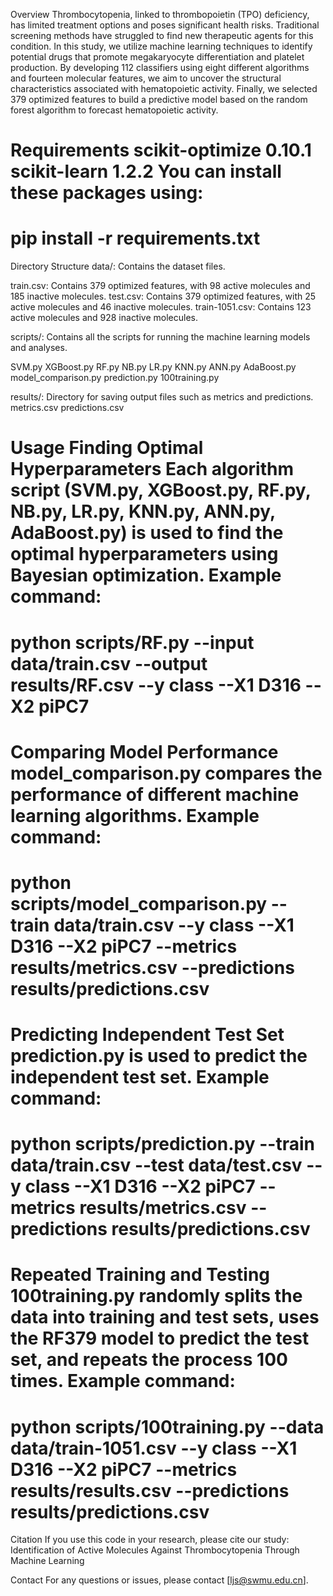 Overview
Thrombocytopenia, linked to thrombopoietin (TPO) deficiency, has limited treatment options and poses significant health risks. Traditional screening methods have struggled to find new therapeutic agents for this condition. In this study, we utilize machine learning techniques to identify potential drugs that promote megakaryocyte differentiation and platelet production. By developing 112 classifiers using eight different algorithms and fourteen molecular features, we aim to uncover the structural characteristics associated with hematopoietic activity. Finally, we selected 379 optimized features to build a predictive model based on the random forest algorithm to forecast hematopoietic activity.

Requirements
scikit-optimize 0.10.1
scikit-learn 1.2.2
You can install these packages using:
====================================
pip install -r requirements.txt
====================================

Directory Structure
data/: Contains the dataset files.

train.csv: Contains 379 optimized features, with 98 active molecules and 185 inactive molecules.
test.csv: Contains 379 optimized features, with 25 active molecules and 46 inactive molecules.
train-1051.csv: Contains 123 active molecules and 928 inactive molecules.

scripts/: Contains all the scripts for running the machine learning models and analyses.

SVM.py
XGBoost.py
RF.py
NB.py
LR.py
KNN.py
ANN.py
AdaBoost.py
model_comparison.py
prediction.py
100training.py

results/: Directory for saving output files such as metrics and predictions.
metrics.csv
predictions.csv

Usage
Finding Optimal Hyperparameters
Each algorithm script (SVM.py, XGBoost.py, RF.py, NB.py, LR.py, KNN.py, ANN.py, AdaBoost.py) is used to find the optimal hyperparameters using Bayesian optimization.
Example command:
========================================================================
python scripts/RF.py --input data/train.csv --output results/RF.csv --y class --X1 D316 --X2 piPC7
======================================================================
Comparing Model Performance
model_comparison.py compares the performance of different machine learning algorithms.
Example command:
=====================================================================
python scripts/model_comparison.py --train data/train.csv --y class --X1 D316 --X2 piPC7 --metrics results/metrics.csv --predictions results/predictions.csv
=====================================================================
Predicting Independent Test Set
prediction.py is used to predict the independent test set.
Example command:
=====================================================================
python scripts/prediction.py --train data/train.csv --test data/test.csv --y class --X1 D316 --X2 piPC7 --metrics results/metrics.csv --predictions results/predictions.csv
=====================================================================
Repeated Training and Testing
100training.py randomly splits the data into training and test sets, uses the RF379 model to predict the test set, and repeats the process 100 times.
Example command:
======================================================================
python scripts/100training.py --data data/train-1051.csv --y class --X1 D316 --X2 piPC7 --metrics results/results.csv --predictions results/predictions.csv
======================================================================
Citation
If you use this code in your research, please cite our study:
Identification of Active Molecules Against Thrombocytopenia Through Machine Learning

Contact
For any questions or issues, please contact [ljs@swmu.edu.cn].



